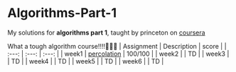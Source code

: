 # Algorithms-Part-1
My solutions for **algorithms part 1**, taught by princeton on [coursera](https://www.coursera.org/learn/algorithms-part1/home/welcome)

What a tough algorithm course!!!!:zany_face::zany_face::zany_face:
| Assignment | Description | score | 
| :---: | :---: | :---: |
| week1 | [percolation](https://coursera.cs.princeton.edu/algs4/assignments/percolation/specification.php) | 100/100 |
| week2 |  | TD |
| week3 |  | TD |
| week4 |  | TD |
| week5 |  | TD |
| week6 |  | TD |
